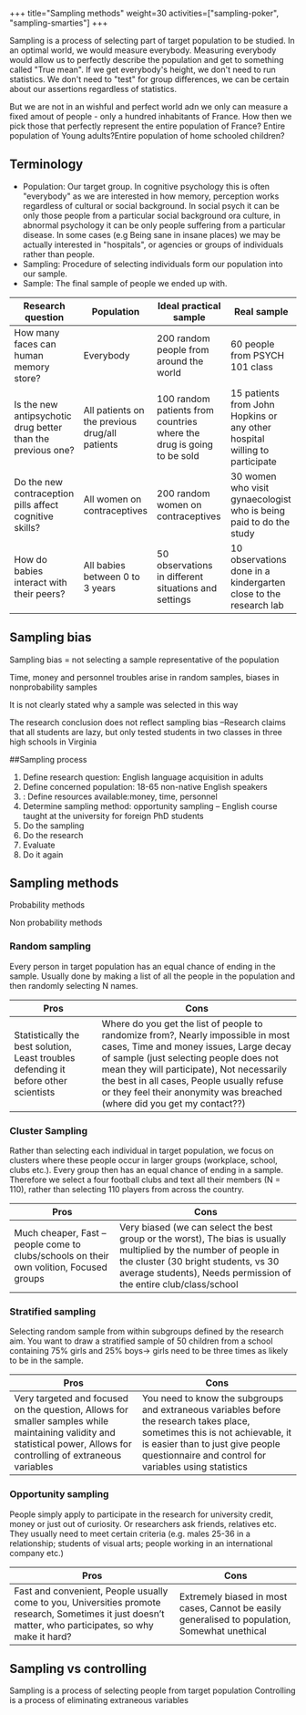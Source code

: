 +++
title="Sampling methods"
weight=30
activities=["sampling-poker", "sampling-smarties"]
+++

Sampling is a process of selecting part of target population to be studied. In an optimal world, we would measure everybody. Measuring everybody would allow us to perfectly describe the population and get to something called "True mean". If we get everybody's height, we don't need to run statistics. We don't need to "test" for group differences, we can be certain about our assertions regardless of statistics.

But we are not in an wishful and perfect world adn we only can measure a fixed amout of people - only a hundred inhabitants of France. How then we pick those that perfectly represent the entire population of France? Entire population of Young adults?Entire population of home schooled children?

## Terminology
- Population: Our target group. In cognitive psychology this is often "everybody" as we are interested in how memory, perception works regardless of cultural or social background. In social psych it can be only those people from a particular social background ora culture, in abnormal psychology it can be only people suffering from a particular disease. In some cases (e.g Being sane in insane places) we may be actually interested in "hospitals", or agencies or groups of individuals rather than people.
- Sampling: Procedure of selecting individuals form our population into our sample. 
- Sample: The final sample of people we ended up with.

|Research question |Population| Ideal practical sample | Real sample|
|-----|-------|--------|----|
|How many faces can human memory store? |Everybody | 200 random people from around the world | 60 people from PSYCH 101 class|
|Is the new antipsychotic drug better than the previous one?| All patients on the previous drug/all patients| 100 random patients from countries where the drug is going to be sold|15 patients from John Hopkins or any other hospital willing to participate|
|Do the new contraception pills affect cognitive skills? |All women on contraceptives | 200 random women on contraceptives | 30 women who visit gynaecologist who is being paid to do the study|
|How do babies interact with their peers?| All babies between 0 to 3 years|50 observations in different situations and settings |10 observations done in a kindergarten close to the research lab|

## Sampling bias

Sampling bias = not selecting a sample representative of the population

Time, money and personnel troubles arise in random samples, biases in nonprobability samples

It is not clearly stated why a sample was selected in this way

The research conclusion does not reflect sampling bias –Research claims that all students are lazy, but only tested students in two classes in three high schools in Virginia

##Sampling process

1. Define research question: English language acquisition in adults
2. Define concerned population: 18-65 non-native English speakers
3. : Define resources available:money, time, personnel
4. Determine sampling method: opportunity sampling – English course taught at the university for foreign PhD students
5. Do the sampling
6. Do the research
7. Evaluate
8. Do it again

## Sampling methods
Probability methods

Non probability methods


### Random sampling
Every person in target population has an equal chance of ending in the sample. Usually done by making a list of all the people in the population and then randomly selecting N names.

|Pros|Cons|
|---|----|
|Statistically the best solution, Least troubles defending it before other scientists| Where do you get the list of people to randomize from?, Nearly impossible in most cases, Time and money issues, Large decay of sample (just selecting people does not mean they will participate), Not necessarily the best in all cases, People usually refuse or they feel their anonymity was breached (where did you get my contact??)|

### Cluster Sampling
Rather than selecting each individual in target population, we focus on clusters where these people occur in larger groups (workplace, school, clubs etc.). Every group then has an equal chance of ending in a sample. Therefore we select a four football clubs and text all their members (N = 110), rather than selecting 110 players from across the country.

|Pros|Cons|
|---|----|
|Much cheaper, Fast – people come to clubs/schools on their own volition, Focused groups| Very biased (we can select the best group or the worst), The bias is usually multiplied by the number of people in the cluster (30 bright students, vs 30 average students), Needs permission of the entire club/class/school|

### Stratified sampling
Selecting random sample from within subgroups defined by the research aim. You want to draw a stratified sample of 50 children from a school containing 75% girls and 25% boys-> girls need to be three times as likely to be in the sample.

|Pros|Cons|
|---|----|
|Very targeted and focused on the question, Allows for smaller samples while maintaining validity and statistical power, Allows for controlling of extraneous variables| You need to know the subgroups and extraneous variables before the research takes place, sometimes this is not achievable, it is easier than to just give people questionnaire and control for variables using statistics|

### Opportunity sampling
People simply apply to participate in the research for university credit, money or just out of curiosity. Or researchers ask friends, relatives etc. They usually need to meet certain criteria (e.g. males 25-36 in a relationship; students of visual arts; people working in an international company etc.)

|Pros|Cons|
|---|----|
|Fast and convenient, People usually come to you, Universities promote research, Sometimes it just doesn’t matter, who participates, so why make it hard?| Extremely biased in most cases, Cannot be easily generalised to population, Somewhat unethical|

## Sampling vs controlling
Sampling is a process of selecting people from target population
Controlling is a process of eliminating extraneous variables